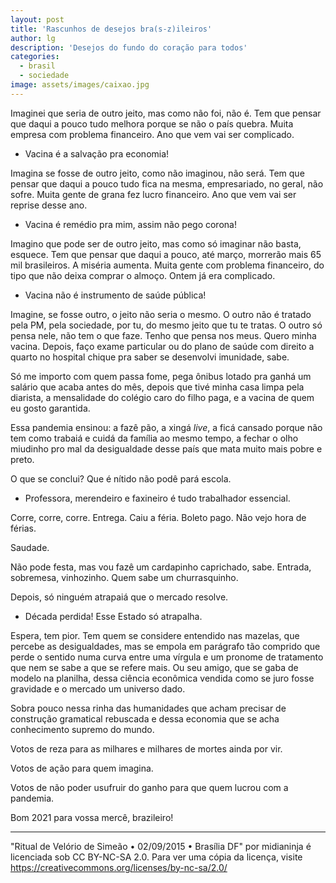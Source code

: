 ```yaml
---
layout: post
title: 'Rascunhos de desejos bra(s-z)ileiros'
author: lg
description: 'Desejos do fundo do coração para todos'
categories:
  - brasil
  - sociedade
image: assets/images/caixao.jpg
---
```

Imaginei que seria de outro jeito, mas como não foi, não é. Tem que pensar que daqui a pouco tudo melhora porque se não o país quebra. Muita empresa com problema financeiro. Ano que vem vai ser complicado.

- Vacina é a salvação pra economia!

Imagina se fosse de outro jeito, como não imaginou, não será. Tem que pensar que daqui a pouco tudo fica na mesma, empresariado, no geral, não sofre. Muita gente de grana fez lucro financeiro. Ano que vem vai ser reprise desse ano.

- Vacina é remédio pra mim, assim não pego corona!

Imagino que pode ser de outro jeito, mas como só imaginar não basta, esquece. Tem que pensar que daqui a pouco, até março, morrerão mais 65 mil brasileiros. A miséria aumenta. Muita gente com problema financeiro, do tipo que não deixa comprar o almoço. Ontem já era complicado.

- Vacina não é instrumento de saúde pública!

Imagine, se fosse outro, o jeito não seria o mesmo. O outro não é tratado pela PM, pela sociedade, por tu, do mesmo jeito que tu te tratas. O outro só pensa nele, não tem o que faze. Tenho que pensa nos meus. Quero minha vacina. Depois, faço exame particular ou do plano de saúde com direito a quarto no hospital chique pra saber se desenvolvi imunidade, sabe.

Só me importo com quem passa fome, pega ônibus lotado pra ganhá um salário que acaba antes do mês, depois que tivé minha casa limpa pela diarista, a mensalidade do colégio caro do filho paga, e a vacina de quem eu gosto garantida.

Essa pandemia ensinou: a fazê pão, a xingá _live_, a ficá cansado porque não tem como trabaiá e cuidá da família ao mesmo tempo, a fechar o olho miudinho pro mal da desigualdade desse país que mata muito mais pobre e preto.

O que se conclui? Que é nítido não podê pará escola.

- Professora, merendeiro e faxineiro é tudo trabalhador essencial.

Corre, corre, corre. Entrega. Caiu a féria. Boleto pago. Não vejo hora de férias.

Saudade.

Não pode festa, mas vou fazê um cardapinho caprichado, sabe. Entrada, sobremesa, vinhozinho. Quem sabe um churrasquinho.

Depois, só ninguém atrapaiá que o mercado resolve.

- Década perdida! Esse Estado só atrapalha.

Espera, tem pior. Tem quem se considere entendido nas mazelas, que percebe as desigualdades, mas se empola em parágrafo tão comprido que perde o sentido numa curva entre uma vírgula e um pronome de tratamento que nem se sabe a que se refere mais. Ou seu amigo, que se gaba de modelo na planilha, dessa ciência econômica vendida como se juro fosse gravidade e o mercado um universo dado.

Sobra pouco nessa rinha das humanidades que acham precisar de construção gramatical rebuscada e dessa economia que se acha conhecimento supremo do mundo.

Votos de reza para as milhares e milhares de mortes ainda por vir.

Votos de ação para quem imagina.

Votos de não poder usufruir do ganho para que quem lucrou com a pandemia.

Bom 2021 para vossa mercê, brazileiro!

---
 "Ritual de Velório de Simeão • 02/09/2015 • Brasília DF" por midianinja é licenciada sob CC BY-NC-SA 2.0. Para ver uma cópia da licença, visite https://creativecommons.org/licenses/by-nc-sa/2.0/
